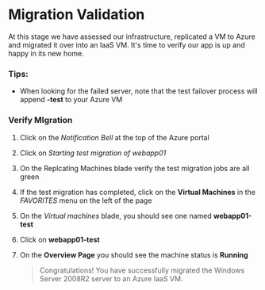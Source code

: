 # Migration Validation

At this stage we have assessed our infrastructure, replicated a VM to Azure and migrated it over into an IaaS VM.  It's time to verify our app is up and happy in its new home.

### Tips:

   * When looking for the failed server, note that the test failover process will append **-test** to your Azure VM

### Verify MIgration

1. Click on the *Notification Bell* at the top of the Azure portal
2. Click on *Starting test migration of webapp01*
3. On the Replcating Machines blade verify the test migration jobs are all green
4. If the test migration has completed, click on the **Virtual Machines** in the *FAVORITES* menu on the left of the page
5. On the *Virtual machines* blade, you should see one named **webapp01-test**
6. Click on **webapp01-test**
7. On the **Overview Page** you should see the machine status is **Running**

	>Congratulations! You have successfully migrated the Windows Server 2008R2 server to an Azure IaaS VM.

